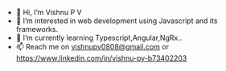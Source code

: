 - 👋 Hi, I’m Vishnu P V
- 👀 I’m interested in web development using Javascript and its frameworks.
- 🌱 I’m currently learning Typescript,Angular,NgRx..
- 📫 Reach me on vishnupv0808@gmail.com or https://www.linkedin.com/in/vishnu-pv-b73402203
